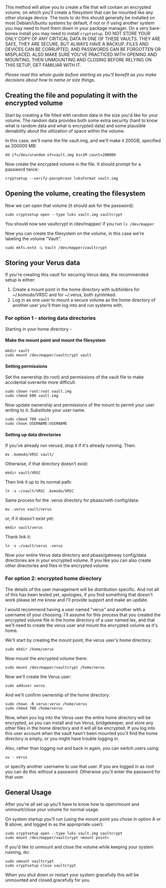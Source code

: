 This method will allow you to create a file that will contain an encrypted volume, on which you'll create a filesystem that can be mounted like any other storage device.
The tools to do this should generally be installed on most Debian/Ubuntu systems by default, if not or if using another system you may need to hunt them down in your package manager. On a very bare-bones install you may need to install `cryptsetup`.
DO NOT STORE YOUR ONLY COPY OF ANY CRITICAL DATA IN ONE OF THESE VAULTS. THEY ARE SAFE, THEY ARE SECURE, BUT ALWAYS HAVE A BACKUP. FILES AND DEVICES CAN BE CORRUPTED, AND PASSWORDS CAN BE FORGOTTEN OR MISPLACED. ALSO MAKE SURE YOU'VE PRACTICED WITH OPENING AND MOUNTING, THEN UNMOUNTING AND CLOSING BEFORE RELYING ON THIS SETUP, GET FAMILIAR WITH IT.

*Please read this whole guide before starting as you'll benefit as you make decisions about how to name or size things.*

## Creating the file and populating it with the encrypted volume
Start by creating a file filled with random data in the size you'd like for your volume. The random data provides both some extra security (hard to know what is random data and what is encrypted data) and some plausible deniability about the utilization of space within the volume.

In this case, we'll name the file vault.img, and we'll make it 200GB, specified as 200000 MB:
```
dd if=/dev/urandom of=vault.img bs=1M count=200000
```

Now create the encrypted volume in the file. It should prompt for a password twice:
```
cryptsetup --verify-passphrase luksFormat vault.img
```

## Opening the volume, creating the filesystem
Now we can open that volume (it should ask for the password):
```
sudo cryptsetup open --type luks vault.img vaultcrypt
```

You should now see vaultcrypt in /dev/mapper/ if you run `ls /dev/mapper`

Now you can create the filesystem on the volume, in this case we're labeling the volume "Vault":
```
sudo mkfs.ext4 -L Vault /dev/mapper/vaultcrypt
```

## Storing your Verus data
If you're creating this vault for securing Verus data, the recommended setup is either:
1. Create a mount point in the home directory with subfolders for ~/.komodo/VRSC and for ~/.verus, both symlinked.
2. Log in as one user to mount a secure volume as the home directory of another user you'll then log into and run systems with.

### For option 1 - storing data directories
Starting in your home directory - 
#### Make the mount point and mount the filesystem
```
mkdir vault
sudo mount /dev/mapper/vaultcrypt vault
```

#### Setting permissions
Set the ownership (to root) and permissions of the vault file to make accidental overwrite more difficult.
```
sudo chown root:root vault.img
sudo chmod 600 vault.img
```

Now update ownership and permissions of the mount to permit your user writing to it. Substitute your user name.
```
sudo chmod 700 vault
sudo chown USERNAME:USERNAME
```

#### Setting up data directories
If you've already run verusd, stop it if it's already running. Then:
```
mv .komodo/VRSC vault/
```

Otherwise, if that directory doesn't exist:
```
mkdir vault/VRSC
```

Then link it up to its normal path:
```
ln -s ~/vault/VRSC .komodo/VRSC
```

Same process for the .verus directory for pbaas/veth config/data:
```
mv .verus vault/verus
```
or, if it doesn't exist yet:
```
mkdir vault/verus
```

Thank link it:
```
ln -s ~/vault/verus .verus
```

Now your entire Verus data directory and pbaas/gateway config/data directories are in your encrypted volume. If you like you can also create other directories and files in the encrypted volume.

### For option 2: encrypted home directory
The details of the user management will be distribution specific. And not all of this has been tested yet, apologies, if you find something that doesn't work please let me know and I'll provide support and make an update.

I would recommend having a user named "verus" and another with a username of your choosing. I'll assume for this process that you created the encrypted volume file in the home directory of a user named lex, and that we'll need to create the verus user and mount the encrypted volume as it's home.

We'll start by creating the mount point, the verus user's home directory:
```
sudo mkdir /home/verus
```

Now mount the encrypted volume there:
```
sudo mount /dev/mapper/vaultcrypt /home/verus
```

Now we'll create the Verus user:
```
sudo adduser verus
```

And we'll confirm ownership of the home directory:
```
sudo chown -R verus:verus /home/verus
sudo chmod 700 /home/verus
```

Now, when you log into the Verus user the entire home directory will be encrypted, so you can install and run Verus, bridgekeeper, and store any other files in the home directory and it will all be encrypted. If you log into this user account when the vault hasn't been mounted you'll find the home directory is empty, or you might have trouble logging in.

Also, rather than logging out and back in again, you can switch users using:
```
su - verus
```
or specify another username to use that user. If you are logged in as root you can do this without a password. Otherwise you'll enter the password for that user.

## General Usage
After you're all set up you'll have to know how to open/mount and unmount/close your volume for normal usage.

On system startup you'll run (using the mount point you chose in option A or B above, and logged in as the appropriate user):
```
sudo cryptsetup open --type luks vault.img vaultcrypt
sudo mount /dev/mapper/vaultcrypt <mount point>
```

If you'd like to unmount and close the volume while keeping your system running, do:
```
sudo umount vaultcrypt
sudo cryptsetup close vaultcrypt
```

When you shut down or restart your system gracefully this will be unmounted and closed gracefully for you.

